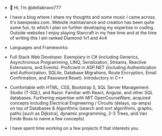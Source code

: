 - 👋 Hi, I’m @deltabravo777

- I have a blog where I share my thoughts and some music I came across. It's baespeaks.com. 
  Website maintainance and creation has been quite some fun, to which I plan on further developing my expertise in coding.
  Outside websites I enjoy playing Starcraft in my free time and at the time of writing this I am ranked Diamond 1v1 and 4v4
  
- Languages and Frameworks:
- Full Stack Web Developer. Exemplary in C# (including Generics, Asynchronous Programming, LINQ, Serialization, Streams, Reactive Extensions, and Events). Proficient in ASP.NET (including Authentication and Authorization, SQLite, Database Migrations, Route Encryption, Email Confirmation, and Password Reset). Introductory in C++
- Comfortable with HTML, CSS, Bootstrap 5, SQL Server Management Studio (T-SQL), and Razor. Familiar with React, Angular, and other SQL databases. Furthering expertise with MIT OpenCourseWare, acquired concepts including Electrical Engineering / Circuits (delays, op-amps) on top of Databases & Algorithms (search and sort algorithms, graphs, paths [such as Dijkstra], dynamic programming, 2-3 Trees, and Van Emde Boas to name a few concepts)



- I have spent time working on a few projects if that interests you

<!---
deltabravo777/deltabravo777 is a ✨ special ✨ repository because its `README.md` (this file) appears on your GitHub profile.
You can click the Preview link to take a look at your changes.
--->
